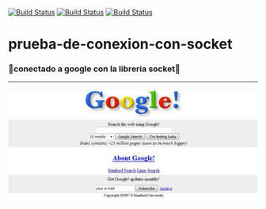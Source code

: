 [![Build Status](https://img.shields.io/badge/Python-3.7-green?logo=python)]()
[![Build Status](https://img.shields.io/badge/Libreria-Socket-Blue?logo=python)]()
[![Build Status](https://img.shields.io/badge/Libreria-Sys-Red?logo=python)]()



# prueba-de-conexion-con-socket
### :toilet:conectado a google con la libreria socket:toilet:


_______________________________________________________________________________________________________________________
![Alt text](https://github.com/BarbatosRE/prueba-de-conexion-con-socket/blob/master/IMG.jpg?raw=true "Title")
